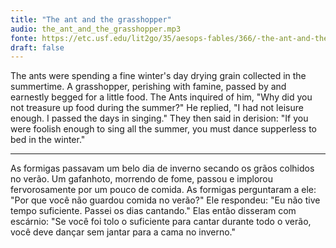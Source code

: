 ```yaml
---
title: "The ant and the grasshopper"
audio: the_ant_and_the_grasshopper.mp3
fonte: https://etc.usf.edu/lit2go/35/aesops-fables/366/-the-ant-and-the-grasshopper
draft: false
---
```


The ants were spending a fine winter's day drying grain collected in the summertime. A grasshopper, perishing with famine, passed by and earnestly begged for a little food. The Ants inquired of him, "Why did you not treasure up food during the summer?" He replied, "I had not leisure enough. I passed the days in singing." They then said in derision: "If you were foolish enough to sing all the summer, you must dance supperless to bed in the winter."

---

As formigas passavam um belo dia de inverno secando os grãos colhidos no verão. Um gafanhoto, morrendo de fome, passou e implorou fervorosamente por um pouco de comida. As formigas perguntaram a ele: "Por que você não guardou comida no verão?" Ele respondeu: "Eu não tive tempo suficiente. Passei os dias cantando." Elas então disseram com escárnio: "Se você foi tolo o suficiente para cantar durante todo o verão, você deve dançar sem jantar para a cama no inverno."
